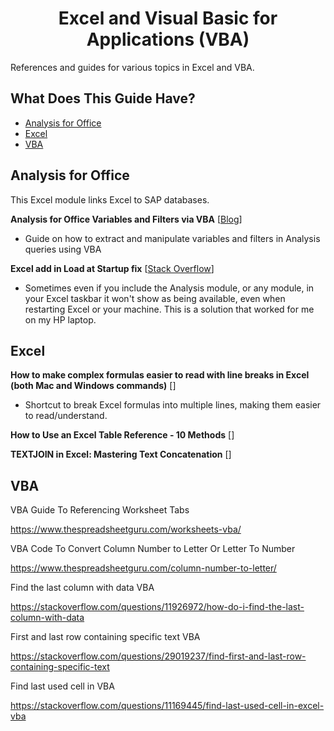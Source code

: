 <h1 align="center">Excel and Visual Basic for Applications (VBA)</h1>

References and guides for various topics in Excel and VBA.

## What Does This Guide Have?

- [Analysis for Office](#analysis-for-office)
- [Excel](#excel)
- [VBA](#vba)

## Analysis for Office

This Excel module links Excel to SAP databases.

**Analysis for Office Variables and Filters via VBA** [[Blog](https://community.sap.com/t5/technology-blogs-by-members/analysis-for-office-variables-and-filters-via-vba/ba-p/13320762)]
* Guide on how to extract and manipulate variables and filters in Analysis queries using VBA

**Excel add in Load at Startup fix** [[Stack Overflow](https://stackoverflow.com/questions/48191685/excel-com-add-is-not-loading-during-startup-and-have-to-add-it-manually)]
* Sometimes even if you include the Analysis module, or any module, in your Excel taskbar it won't show as being available, even when restarting Excel or your machine. This is a solution that worked for me on my HP laptop.

## Excel

**How to make complex formulas easier to read with line breaks in Excel (both Mac and Windows commands)** [[](https://spreadsheetweb.com/make-complex-formulas-easier-to-read-with-line-breaks-in-excel/)]
* Shortcut to break Excel formulas into multiple lines, making them easier to read/understand.

**How to Use an Excel Table Reference - 10 Methods** [[](https://www.exceldemy.com/learn-excel/table/formula/structured-reference/)]



**TEXTJOIN in Excel: Mastering Text Concatenation** [[](https://professor-excel.com/textjoin-in-excel-mastering-text-concatenation/)]



## VBA

VBA Guide To Referencing Worksheet Tabs

https://www.thespreadsheetguru.com/worksheets-vba/

VBA Code To Convert Column Number to Letter Or Letter To Number

https://www.thespreadsheetguru.com/column-number-to-letter/

Find the last column with data VBA

https://stackoverflow.com/questions/11926972/how-do-i-find-the-last-column-with-data

First and last row containing specific text VBA

https://stackoverflow.com/questions/29019237/find-first-and-last-row-containing-specific-text

Find last used cell in VBA

https://stackoverflow.com/questions/11169445/find-last-used-cell-in-excel-vba
